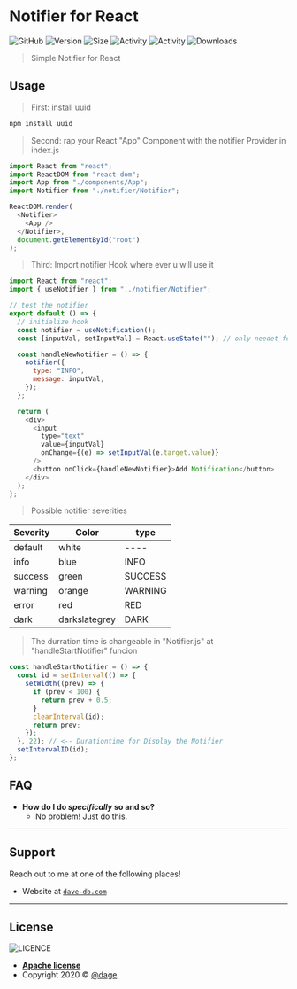 # Notifier for React

![GitHub](https://img.shields.io/cirrus/github/dage459/notifier/master)
![Version](https://img.shields.io/github/package-json/v/dage459/notifier)
![Size](https://img.shields.io/github/repo-size/dage459/notifier)
![Activity](https://img.shields.io/github/release-date/dage459/notifier)
![Activity](https://img.shields.io/github/last-commit/dage459/notifier)
![Downloads](https://img.shields.io/github/downloads/dage459/notifier/total)

> Simple Notifier for React

## Usage

> First: install uuid

```javascript
npm install uuid
```

> Second: rap your React "App" Component with the notifier Provider in index.js

```javascript
import React from "react";
import ReactDOM from "react-dom";
import App from "./components/App";
import Notifier from "./notifier/Notifier";

ReactDOM.render(
  <Notifier>
    <App />
  </Notifier>,
  document.getElementById("root")
);
```

> Third: Import notifier Hook where ever u will use it

```javascript
import React from "react";
import { useNotifier } from "../notifier/Notifier";

// test the notifier
export default () => {
  // initialize hook
  const notifier = useNotification();
  const [inputVal, setInputVal] = React.useState(""); // only needet for testing

  const handleNewNotifier = () => {
    notifier({
      type: "INFO",
      message: inputVal,
    });
  };

  return (
    <div>
      <input
        type="text"
        value={inputVal}
        onChange={(e) => setInputVal(e.target.value)}
      />
      <button onClick={handleNewNotifier}>Add Notification</button>
    </div>
  );
};
```

> Possible notifier severities

| Severity | Color         | type    |
| -------- | ------------- | ------- |
| default  | white         | ----    |
| info     | blue          | INFO    |
| success  | green         | SUCCESS |
| warning  | orange        | WARNING |
| error    | red           | RED     |
| dark     | darkslategrey | DARK    |

> The durration time is changeable in "Notifier.js" at "handleStartNotifier" funcion

```javascript
const handleStartNotifier = () => {
  const id = setInterval(() => {
    setWidth((prev) => {
      if (prev < 100) {
        return prev + 0.5;
      }
      clearInterval(id);
      return prev;
    });
  }, 22); // <-- Durationtime for Display the Notifier
  setIntervalID(id);
};
```

## FAQ

- **How do I do _specifically_ so and so?**
  - No problem! Just do this.

---

## Support

Reach out to me at one of the following places!

- Website at <a href="https://github.com/dage459/notifier.git" target="_blank">`dave-db.com`</a>

---

## License

![LICENCE](https://img.shields.io/github/license/davedb459/davedb-app)

- **[Apache license](http://www.apache.org/licenses/LICENSE-2.0)**
- Copyright 2020 © <a href="https://github.com/dage459/notifier.git" target="_blank">@dage</a>.
